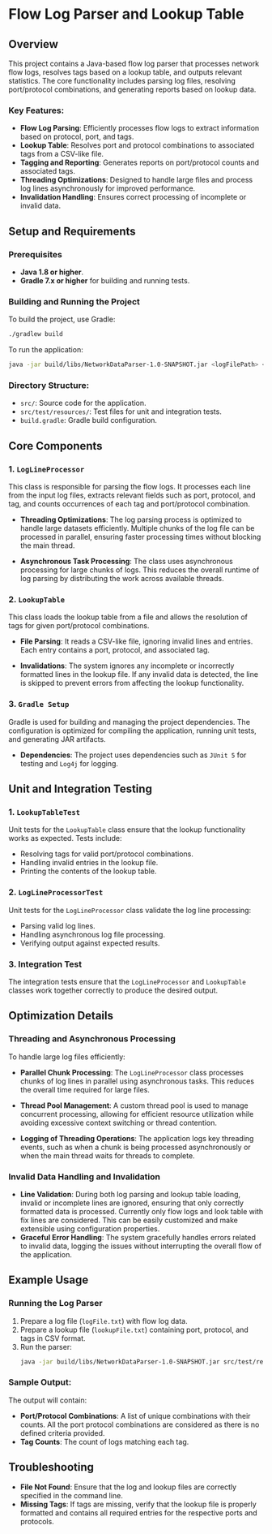 
# Flow Log Parser and Lookup Table

## Overview
This project contains a Java-based flow log parser that processes network flow logs, resolves tags based on a lookup table, and outputs relevant statistics. The core functionality includes parsing log files, resolving port/protocol combinations, and generating reports based on lookup data.

### Key Features:
- **Flow Log Parsing**: Efficiently processes flow logs to extract information based on protocol, port, and tags.
- **Lookup Table**: Resolves port and protocol combinations to associated tags from a CSV-like file.
- **Tagging and Reporting**: Generates reports on port/protocol counts and associated tags.
- **Threading Optimizations**: Designed to handle large files and process log lines asynchronously for improved performance.
- **Invalidation Handling**: Ensures correct processing of incomplete or invalid data.

## Setup and Requirements

### Prerequisites
- **Java 1.8 or higher**.
- **Gradle 7.x or higher** for building and running tests.

### Building and Running the Project
To build the project, use Gradle:
```bash
./gradlew build
```

To run the application:
```bash
java -jar build/libs/NetworkDataParser-1.0-SNAPSHOT.jar <logFilePath> <lookupFilePath> <outputFilePath>
```

### Directory Structure:
- `src/`: Source code for the application.
- `src/test/resources/`: Test files for unit and integration tests.
- `build.gradle`: Gradle build configuration.

## Core Components

### 1. `LogLineProcessor`
This class is responsible for parsing the flow logs. It processes each line from the input log files, extracts relevant fields such as port, protocol, and tag, and counts occurrences of each tag and port/protocol combination.

- **Threading Optimizations**: The log parsing process is optimized to handle large datasets efficiently. Multiple chunks of the log file can be processed in parallel, ensuring faster processing times without blocking the main thread.
  
- **Asynchronous Task Processing**: The class uses asynchronous processing for large chunks of logs. This reduces the overall runtime of log parsing by distributing the work across available threads.

### 2. `LookupTable`
This class loads the lookup table from a file and allows the resolution of tags for given port/protocol combinations.

- **File Parsing**: It reads a CSV-like file, ignoring invalid lines and entries. Each entry contains a port, protocol, and associated tag.
  
- **Invalidations**: The system ignores any incomplete or incorrectly formatted lines in the lookup file. If any invalid data is detected, the line is skipped to prevent errors from affecting the lookup functionality.

### 3. `Gradle Setup`
Gradle is used for building and managing the project dependencies. The configuration is optimized for compiling the application, running unit tests, and generating JAR artifacts.

- **Dependencies**: The project uses dependencies such as `JUnit 5` for testing and `Log4j` for logging.

## Unit and Integration Testing

### 1. `LookupTableTest`
Unit tests for the `LookupTable` class ensure that the lookup functionality works as expected. Tests include:
- Resolving tags for valid port/protocol combinations.
- Handling invalid entries in the lookup file.
- Printing the contents of the lookup table.

### 2. `LogLineProcessorTest`
Unit tests for the `LogLineProcessor` class validate the log line processing:
- Parsing valid log lines.
- Handling asynchronous log file processing.
- Verifying output against expected results.

### 3. Integration Test
The integration tests ensure that the `LogLineProcessor` and `LookupTable` classes work together correctly to produce the desired output.

## Optimization Details

### Threading and Asynchronous Processing
To handle large log files efficiently:
- **Parallel Chunk Processing**: The `LogLineProcessor` class processes chunks of log lines in parallel using asynchronous tasks. This reduces the overall time required for large files.
  
- **Thread Pool Management**: A custom thread pool is used to manage concurrent processing, allowing for efficient resource utilization while avoiding excessive context switching or thread contention.

- **Logging of Threading Operations**: The application logs key threading events, such as when a chunk is being processed asynchronously or when the main thread waits for threads to complete.

### Invalid Data Handling and Invalidation
- **Line Validation**: During both log parsing and lookup table loading, invalid or incomplete lines are ignored, ensuring that only correctly formatted data is processed. Currently only flow logs and look table with fix lines are considered. This can be easily customized and make extensible using configuration properties.
- **Graceful Error Handling**: The system gracefully handles errors related to invalid data, logging the issues without interrupting the overall flow of the application.

## Example Usage

### Running the Log Parser
1. Prepare a log file (`logFile.txt`) with flow log data.
2. Prepare a lookup file (`lookupFile.txt`) containing port, protocol, and tags in CSV format.
3. Run the parser:
   ```bash
   java -jar build/libs/NetworkDataParser-1.0-SNAPSHOT.jar src/test/resources/logFile.txt src/test/resources/lookupFile.txt src/test/resources/outputFile.txt
   ```

### Sample Output:
The output will contain:
- **Port/Protocol Combinations**: A list of unique combinations with their counts. All the port protocol combinations are considered as there is no defined criteria provided.
- **Tag Counts**: The count of logs matching each tag.

## Troubleshooting

- **File Not Found**: Ensure that the log and lookup files are correctly specified in the command line.
- **Missing Tags**: If tags are missing, verify that the lookup file is properly formatted and contains all required entries for the respective ports and protocols.
